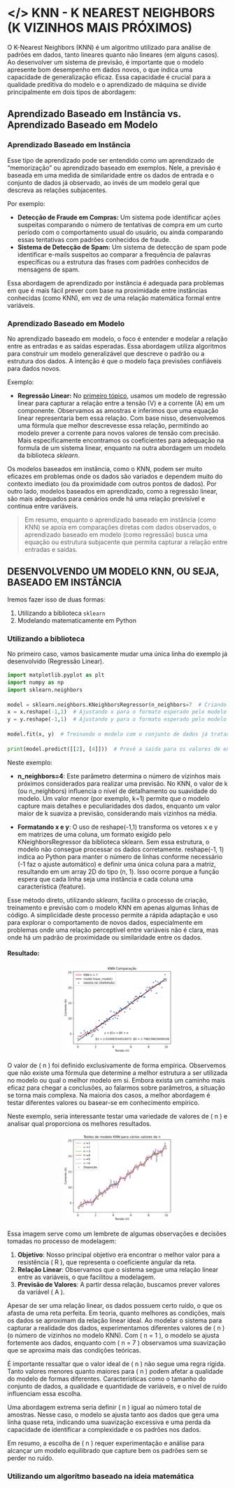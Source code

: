 # </> KNN - K NEAREST NEIGHBORS (K VIZINHOS MAIS PRÓXIMOS)
O K-Nearest Neighbors (KNN) é um algoritmo utilizado para análise de padrões em dados, tanto lineares quanto não lineares (em alguns casos). Ao desenvolver um sistema de previsão, é importante que o modelo apresente bom desempenho em dados novos, o que indica uma capacidade de generalização eficaz. Essa capacidade é crucial para a qualidade preditiva do modelo e o aprendizado de máquina se divide principalmente em dois tipos de abordagem:

## Aprendizado Baseado em Instância vs. Aprendizado Baseado em Modelo

### Aprendizado Baseado em Instância
Esse tipo de aprendizado pode ser entendido como um aprendizado de “memorização” ou aprendizado baseado em exemplos. Nele, a previsão é baseada em uma medida de similaridade entre os dados de entrada e o conjunto de dados já observado, ao invés de um modelo geral que descreva as relações subjacentes. 

Por exemplo:
- **Detecção de Fraude em Compras:** Um sistema pode identificar ações suspeitas comparando o número de tentativas de compra em um curto período com o comportamento usual do usuário, ou ainda comparando essas tentativas com padrões conhecidos de fraude.
- **Sistema de Detecção de Spam:** Um sistema de detecção de spam pode identificar e-mails suspeitos ao comparar a frequência de palavras específicas ou a estrutura das frases com padrões conhecidos de mensagens de spam.

Essa abordagem de aprendizado por instância é adequada para problemas em que é mais fácil prever com base na proximidade entre instâncias conhecidas (como KNN), em vez de uma relação matemática formal entre variáveis.

### Aprendizado Baseado em Modelo
No aprendizado baseado em modelo, o foco é entender e modelar a relação entre as entradas e as saídas esperadas. Essa abordagem utiliza algoritmos para construir um modelo generalizável que descreve o padrão ou a estrutura dos dados. A intenção é que o modelo faça previsões confiáveis para dados novos.

Exemplo:
- **Regressão Linear:** No [primeiro tópico](https://github.com/well1ngt0nso/APRENDIZADO_DE_MAQUINA/tree/main/1-REGRESSAO_LINEAR#regress%C3%A3o-linear), usamos um modelo de regressão linear para capturar a relação entre a tensão (V) e a corrente (A) em um componente. Observamos as amostras e inferimos que uma equação linear representaria bem essa relação. Com base nisso, desenvolvemos uma fórmula que melhor descrevesse essa relação, permitindo ao modelo prever a corrente para novos valores de tensão com precisão. Mais especificamente encontramos os coeficientes para adequação na formula de um sistema linear, enquanto na outra abordagem um modelo da biblioteca *sklearn*.

Os modelos baseados em instância, como o KNN, podem ser muito eficazes em problemas onde os dados são variados e dependem muito do contexto imediato (ou da proximidade com outros pontos de dados). Por outro lado, modelos baseados em aprendizado, como a regressão linear, são mais adequados para cenários onde há uma relação previsível e contínua entre variáveis.

> Em resumo, enquanto o aprendizado baseado em instância (como KNN) se apoia em comparações diretas com dados observados, o aprendizado baseado em modelo (como regressão) busca uma equação ou estrutura subjacente que permita capturar a relação entre entradas e saídas.

## DESENVOLVENDO UM MODELO KNN, OU SEJA, BASEADO EM INSTÂNCIA

Iremos fazer isso de duas formas:

1. Utilizando a biblioteca `sklearn`
2. Modelando matematicamente em Python
   
### Utilizando a biblioteca

No primeiro caso, vamos basicamente mudar uma única linha do exemplo já desenvolvido (Regressão Linear).

```python
import matplotlib.pyplot as plt
import numpy as np
import sklearn.neighbors

model = sklearn.neighbors.KNeighborsRegressor(n_neighbors=7  # Criando modelo onde recebe como argumento o número de vizinhos mais próximos (n_neighbors); nesse caso, decidi por 7
x = x.reshape(-1,1)  # Ajustando x para o formato esperado pelo modelo (de (84,) para (84,1))
y = y.reshape(-1,1)  # Ajustando y para o formato esperado pelo modelo

model.fit(x, y)  # Treinando o modelo com o conjunto de dados já tratado

print(model.predict([[2], [4]]))  # Prevê a saída para os valores de entrada 2 e 4
```
Neste exemplo:

- **n_neighbors=4**: Este parâmetro determina o número de vizinhos mais próximos considerados para realizar uma previsão. No KNN, o valor de k (ou n_neighbors) influencia o nível de detalhamento ou suavidade do modelo. Um valor menor (por exemplo, k=1) permite que o modelo capture mais detalhes e peculiaridades dos dados, enquanto um valor maior de k suaviza a previsão, considerando mais vizinhos na média.

- **Formatando x e y**: O uso de reshape(-1,1) transforma os vetores x e y em matrizes de uma coluna, um formato exigido pelo KNeighborsRegressor da biblioteca sklearn. Sem essa estrutura, o modelo não consegue processar os dados corretamente. reshape(-1, 1) indica ao Python para manter o número de linhas conforme necessário (-1 faz o ajuste automático) e definir uma única coluna para a matriz, resultando em um array 2D do tipo (n, 1). Isso ocorre porque a função espera que cada linha seja uma instância e cada coluna uma característica (feature).

Esse método direto, utilizando *sklearn*, facilita o processo de criação, treinamento e previsão com o modelo KNN em apenas algumas linhas de código. A simplicidade deste processo permite a rápida adaptação e uso para explorar o comportamento de novos dados, especialmente em problemas onde uma relação perceptível entre variáveis não é clara, mas onde há um padrão de proximidade ou similaridade entre os dados.

#### Resultado: 

 <p align="center">
  <img src="PLOTS/comp.svg" width="50%" />
</p>


O valor de \( n \) foi definido exclusivamente de forma empírica. Observemos que não existe uma fórmula que determine a melhor estrutura a ser utilizada no modelo ou qual o melhor modelo em si. Embora exista um caminho mais eficaz para chegar a conclusões, ao falarmos sobre parâmetros, a situação se torna mais complexa. Na maioria dos casos, a melhor abordagem é testar diferentes valores ou basear-se em conhecimento empírico.

Neste exemplo, seria interessante testar uma variedade de valores de \( n \) e analisar qual proporciona os melhores resultados.

 <p align="center">
  <img src="PLOTS/n_neighbors.svg" width="50%" />
</p>



Essa imagem serve como um lembrete de algumas observações e decisões tomadas no processo de modelagem:

1. **Objetivo**: Nosso principal objetivo era encontrar o melhor valor para a resistência \( R \), que representa o coeficiente angular da reta.
2. **Relação Linear**: Observamos que o sistema segue uma relação linear entre as variáveis, o que facilitou a modelagem.
3. **Previsão de Valores**: A partir dessa relação, buscamos prever valores da variável \( A \).

Apesar de ser uma relação linear, os dados possuem certo ruído, o que os afasta de uma reta perfeita. Em teoria, quanto melhores as condições, mais os dados se aproximam da relação linear ideal. Ao modelar o sistema para capturar a realidade dos dados, experimentamos diferentes valores de \( n \) (o número de vizinhos no modelo KNN). Com \( n = 1 \), o modelo se ajusta fortemente aos dados, enquanto com \( n = 7 \) observamos uma suavização que se aproxima mais das condições teóricas.

É importante ressaltar que o valor ideal de \( n \) não segue uma regra rígida. Tanto valores menores quanto maiores para \( n \) podem afetar a qualidade do modelo de formas diferentes. Características como o tamanho do conjunto de dados, a qualidade e quantidade de variáveis, e o nível de ruído influenciam essa escolha.

Uma abordagem extrema seria definir \( n \) igual ao número total de amostras. Nesse caso, o modelo se ajusta tanto aos dados que gera uma linha quase reta, indicando uma suavização excessiva e uma perda da capacidade de identificar a complexidade e os padrões nos dados.

Em resumo, a escolha de \( n \) requer experimentação e análise para alcançar um modelo equilibrado que capture bem os padrões sem se perder no ruído.


### Utilizando um algorítmo baseado na ideia matemática 
